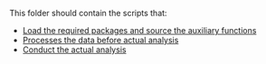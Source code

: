 This folder should contain the scripts that:

- [Load the required packages and source the auxiliary functions](lib/Functions.R)
- [Processes the data before actual analysis](data-processing/README.md)
- [Conduct the actual analysis](analysis/README.md)
